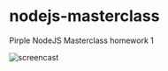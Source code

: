 # nodejs-masterclass
Pirple NodeJS Masterclass homework 1

![screencast](https://user-images.githubusercontent.com/912715/63637145-73430980-c64f-11e9-833c-e7c1ac391dd6.gif)
